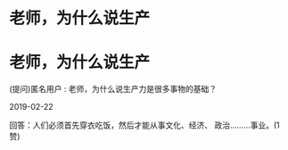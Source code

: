 # 老师，为什么说生产

# 老师，为什么说生产

(提问)匿名用户 : 老师，为什么说生产力是很多事物的基础？

2019-02-22

回答：人们必须首先穿衣吃饭，然后才能从事文化、经济、 政治………事业。(1 赞)